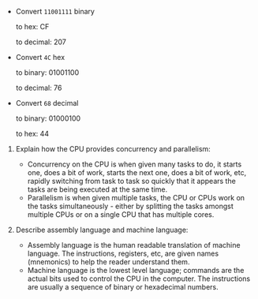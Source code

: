 <!-- Answers to the Short Answer Essay Questions go here -->

- Convert `11001111` binary

  to hex: CF

  to decimal: 207

* Convert `4C` hex

  to binary: 01001100

  to decimal: 76

- Convert `68` decimal

  to binary: 01000100

  to hex: 44

1. Explain how the CPU provides concurrency and parallelism:

   - Concurrency on the CPU is when given many tasks to do, it starts one, does a bit of work, starts the next one, does a bit of work, etc, rapidly switching from task to task so quickly that it appears the tasks are being executed at the same time.
   - Parallelism is when given multiple tasks, the CPU or CPUs work on the tasks simultaneously - either by splitting the tasks amongst multiple CPUs or on a single CPU that has multiple cores.

2. Describe assembly language and machine language:

   - Assembly language is the human readable translation of machine language. The instructions, registers, etc, are given names (mnemonics) to help the reader understand them.
   - Machine language is the lowest level language; commands are the actual bits used to control the CPU in the computer. The instructions are usually a sequence of binary or hexadecimal numbers.
